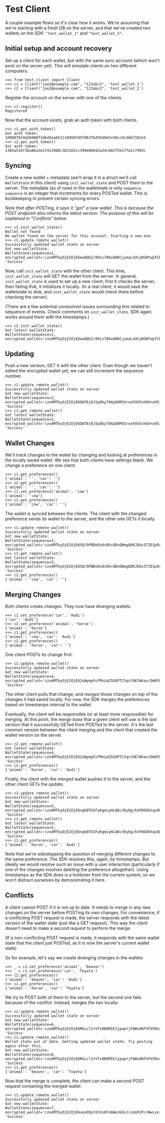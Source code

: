 # Test Client

A couple example flows so it's clear how it works. We're assuming that we're starting with a fresh DB on the server, and that we've created two wallets on the SDK: `"test_wallet_1"` and `"test_wallet_2"`.

## Initial setup and account recovery

Set up a client for each wallet, but with the same sync account (which won't exist on the server yet). This will simulate clients on two different computers.

```
>>> from test_client import Client
>>> c1 = Client("joe2@example.com", "123abc2", 'test_wallet_1')
>>> c2 = Client("joe2@example.com", "123abc2", 'test_wallet_2')
```

Register the account on the server with one of the clients.

```
>>> c1.register()
Registered
```

Now that the account exists, grab an auth token with both clients.

```
>>> c1.get_auth_token()
Got auth token:  3d98076fda58400f3dbd5ea6511184507d5f8637bd5549e5cb0cc9cdbb7102e5
>>> c2.get_auth_token()
Got auth token:  1385a51bf3ba86a3e1f412908c3b2165cc399e06692a2dc602f5e17fe2c7993c
```

## Syncing

Create a new wallet + metadata (we'll wrap it in a struct we'll call `WalletState` in this client) using `init_wallet_state` and POST them to the server. The metadata (as of now) in the walletstate is only `sequence`. `sequence` is an integer that increments for every POSTed wallet. This is bookkeeping to prevent certain syncing errors.

_Note that after POSTing, it says it "got" a new wallet. This is because the POST endpoint also returns the latest version. The purpose of this will be explained in "Conflicts" below._

```
>>> c1.init_wallet_state()
Wallet not found
No wallet found on the server for this account. Starting a new one.
>>> c1.update_remote_wallet()
Successfully updated wallet state on server
Got new walletState:
WalletState(sequence=1, encrypted_wallet='czo4MTkyOjE2OjE6ew8QGI/89sz70Oud6NljymaLSUCyNSBYwpTCBZu9gMbwXYuDKqB4YnZeYRJdHhXz+9NQ9qSkRUIPHQ4m6f38R38KvXCE5raRnnozrnmDOt/eGFUl9XYMrFcYqgqYSCxb1kTcWS1cWkkOO6TtrjeBKuc+qriKZr9ggk1pnLmnKQc=')
'Success'
```

Now, call `init_wallet_state` with the other client. This time, `init_wallet_state` will GET the wallet from the server. In general, `init_wallet_state` is used to set up a new client; first it checks the server, then failing that, it initializes it locally. (In a real client, it would save the walletstate to disk, and `init_wallet_state` would check there before checking the server).

(There are a few potential unresolved issues surrounding this related to sequence of events. Check comments on `init_wallet_state`. SDK again works around them with the timestamps.)

```
>>> c2.init_wallet_state()
Got latest walletState:
WalletState(sequence=1, encrypted_wallet='czo4MTkyOjE2OjE6ew8QGI/89sz70Oud6NljymaLSUCyNSBYwpTCBZu9gMbwXYuDKqB4YnZeYRJdHhXz+9NQ9qSkRUIPHQ4m6f38R38KvXCE5raRnnozrnmDOt/eGFUl9XYMrFcYqgqYSCxb1kTcWS1cWkkOO6TtrjeBKuc+qriKZr9ggk1pnLmnKQc=')
```

## Updating

Push a new version, GET it with the other client. Even though we haven't edited the encrypted wallet yet, we can still increment the sequence number.

```
>>> c2.update_remote_wallet()
Successfully updated wallet state on server
Got new walletState:
WalletState(sequence=2, encrypted_wallet='czo4MTkyOjE2OjE6DAT6j6JSp0by78XpOOMtGroxFUX5vh6X+oXhIVlHVhvmVgp+09vWt7IP/IGofP4Ua7Dggr9iyxF4A3F9tSNgxKrev08eMP+8W2LAwk3jTAtZPoh5vtz/20tJFWOw+Y+s00NRNXcDeT8GjZvgTfawy+k7WKQMt6ryW6c8liORDfA=')
'Success'
>>> c1.get_remote_wallet()
Got latest walletState:
WalletState(sequence=2, encrypted_wallet='czo4MTkyOjE2OjE6DAT6j6JSp0by78XpOOMtGroxFUX5vh6X+oXhIVlHVhvmVgp+09vWt7IP/IGofP4Ua7Dggr9iyxF4A3F9tSNgxKrev08eMP+8W2LAwk3jTAtZPoh5vtz/20tJFWOw+Y+s00NRNXcDeT8GjZvgTfawy+k7WKQMt6ryW6c8liORDfA=')
'Success'
```

## Wallet Changes

We'll track changes to the wallet by changing and looking at preferences in the locally saved wallet. We see that both clients have settings blank. We change a preference on one client:


```
>>> c1.get_preferences()
{'animal': '', 'car': ''}
>>> c2.get_preferences()
{'animal': '', 'car': ''}
>>> c1.set_preference('animal', 'cow')
{'animal': 'cow'}
>>> c1.get_preferences()
{'animal': 'cow', 'car': ''}
```

The wallet is synced between the clients. The client with the changed preference sends its wallet to the server, and the other one GETs it locally.

```
>>> c1.update_remote_wallet()
Successfully updated wallet state on server
Got new walletState:
WalletState(sequence=3, encrypted_wallet='czo4MTkyOjE2OjE6SQ/9PBDeOs8sOG+QDnOBmgbOKJDUx3TJD1p9r/bIuD2R5lamKmn1UKz/fQynLJexPJj3QCJP5u5OKTZDMBhY6HF5qBV2ndnWmPLjB40KlGj7jjZJaETEMktyJjjKdLbsV8nKLpnB2KpyYZejJVppBS+DRswAFByTE6c5E+8FJ3TTPXhzTvE9L3RqvetQEUxn')
'Success'
>>> c2.get_remote_wallet()
Got latest walletState:
WalletState(sequence=3, encrypted_wallet='czo4MTkyOjE2OjE6SQ/9PBDeOs8sOG+QDnOBmgbOKJDUx3TJD1p9r/bIuD2R5lamKmn1UKz/fQynLJexPJj3QCJP5u5OKTZDMBhY6HF5qBV2ndnWmPLjB40KlGj7jjZJaETEMktyJjjKdLbsV8nKLpnB2KpyYZejJVppBS+DRswAFByTE6c5E+8FJ3TTPXhzTvE9L3RqvetQEUxn')
'Success'
>>> c2.get_preferences()
{'animal': 'cow', 'car': ''}
```

## Merging Changes

Both clients create changes. They now have diverging wallets.

```
>>> c1.set_preference('car', 'Audi')
{'car': 'Audi'}
>>> c2.set_preference('animal', 'horse')
{'animal': 'horse'}
>>> c1.get_preferences()
{'animal': 'cow', 'car': 'Audi'}
>>> c2.get_preferences()
{'animal': 'horse', 'car': ''}
```

One client POSTs its change first.

```
>>> c1.update_remote_wallet()
Successfully updated wallet state on server
Got new walletState:
WalletState(sequence=4, encrypted_wallet='czo4MTkyOjE2OjE62uWympFofMnLmZSGGPTC5qctGKlWkan/DmOFLVZHktzqY9OndxhY3VCr5QBMXOGyn/Y321zNtL6YNfA+gs3Ov6qhzcneERHJM3ByySjMPwEds4NVDctKW4HAXggZIA1xhga1XlNggrBXlu09Sqro9zEbJdrBwJQI6BeuZHpH2eaJBDI73ljTWgtqoIeLg1WA')
'Success'
```

The other client pulls that change, and _merges_ those changes on top of the changes it had saved locally. For now, the SDK merges the preferences based on timestamps internal to the wallet.

Eventually, the client will be responsible (or at least more responsible) for merging. At this point, the _merge base_ that a given client will use is the last version that it successfully GETed from POSTed to the server. It's the last common version between the client merging and the client that created the wallet version on the server.

```
>>> c2.get_remote_wallet()
Got latest walletState:
WalletState(sequence=4, encrypted_wallet='czo4MTkyOjE2OjE62uWympFofMnLmZSGGPTC5qctGKlWkan/DmOFLVZHktzqY9OndxhY3VCr5QBMXOGyn/Y321zNtL6YNfA+gs3Ov6qhzcneERHJM3ByySjMPwEds4NVDctKW4HAXggZIA1xhga1XlNggrBXlu09Sqro9zEbJdrBwJQI6BeuZHpH2eaJBDI73ljTWgtqoIeLg1WA')
'Success'
>>> c2.get_preferences()
{'animal': 'horse', 'car': 'Audi'}
```

Finally, the client with the merged wallet pushes it to the server, and the other client GETs the update.

```
>>> c2.update_remote_wallet()
Successfully updated wallet state on server
Got new walletState:
WalletState(sequence=5, encrypted_wallet='czo4MTkyOjE2OjE6ngb8TU1FyKgmzyHLQ8c30yOg/kVFNSDbtquXHKs16vEIQta3zrJLnGiY0WoiXx8Ul4uvYLK1riNaoo+OfZYtJjtpYLWf1oGdn0PDq0ZCHhK6GcX2Zbz/YQEdPcOvDeENjxZ4Pq2qoZYSDcPvwOgbvO2FSOK27OhCWHCA/9LbzAu6Suq6RS3i2p2TpmUHtz2H')
'Success'
>>> c1.get_remote_wallet()
Got latest walletState:
WalletState(sequence=5, encrypted_wallet='czo4MTkyOjE2OjE6ngb8TU1FyKgmzyHLQ8c30yOg/kVFNSDbtquXHKs16vEIQta3zrJLnGiY0WoiXx8Ul4uvYLK1riNaoo+OfZYtJjtpYLWf1oGdn0PDq0ZCHhK6GcX2Zbz/YQEdPcOvDeENjxZ4Pq2qoZYSDcPvwOgbvO2FSOK27OhCWHCA/9LbzAu6Suq6RS3i2p2TpmUHtz2H')
'Success'
>>> c1.get_preferences()
{'animal': 'horse', 'car': 'Audi'}
```

Note that we're sidestepping the question of merging different changes to the same preference. The SDK resolves this, again, by timestamps. But ideally we would resolve such an issue with a user interaction (particularly if one of the changes involves _deleting_ the preference altogether). Using timestamps as the SDK does is a holdover from the current system, so we won't distract ourselves by demonstrating it here.

## Conflicts

A client cannot POST if it is not up to date. It needs to merge in any new changes on the server before POSTing its own changes. For convenience, if a conflicting POST request is made, the server responds with the latest version of the wallet state (just like a GET request). This way the client doesn't need to make a second request to perform the merge.

(If a non-conflicting POST request is made, it responds with the same wallet state that the client just POSTed, as it is now the server's current wallet state)

So for example, let's say we create diverging changes in the wallets:

```
>>> _ = c2.set_preference('animal', 'beaver')
>>> _ = c1.set_preference('car', 'Toyota')
>>> c2.get_preferences()
{'animal': 'beaver', 'car': 'Audi'}
>>> c1.get_preferences()
{'animal': 'horse', 'car': 'Toyota'}
```

We try to POST both of them to the server, but the second one fails because of the conflict. Instead, merges the two locally:

```
>>> c2.update_remote_wallet()
Successfully updated wallet state on server
Got new walletState:
WalletState(sequence=6, encrypted_wallet='czo4MTkyOjE2OjE6MnLcl2+VTv8B9MIKJjpwptjF8Ws6NfhFkFBnsTDy8arv7akMSV/jojkvz2bJzOjX+iAKiY0+FKgD2akONsUnQqF95pnbr+TPnpbFxS4TLFUWxbpJMm7+r3FZiOauMZ6ewBfBq3vzI2UA2o3RrSxzucKZ6ZcgZqJsKCnk+rCj/ADmrUJb01kwB6WDATcMlG5A')
'Success'
>>> c1.update_remote_wallet()
Wallet state out of date. Getting updated wallet state. Try posting again after this.
Got new walletState:
WalletState(sequence=6, encrypted_wallet='czo4MTkyOjE2OjE6MnLcl2+VTv8B9MIKJjpwptjF8Ws6NfhFkFBnsTDy8arv7akMSV/jojkvz2bJzOjX+iAKiY0+FKgD2akONsUnQqF95pnbr+TPnpbFxS4TLFUWxbpJMm7+r3FZiOauMZ6ewBfBq3vzI2UA2o3RrSxzucKZ6ZcgZqJsKCnk+rCj/ADmrUJb01kwB6WDATcMlG5A')
'Success'
>>> c1.get_preferences()
{'animal': 'beaver', 'car': 'Toyota'}
```

Now that the merge is complete, the client can make a second POST request containing the merged wallet.

```
>>> c1.update_remote_wallet()
Successfully updated wallet state on server
Got new walletState:
WalletState(sequence=7, encrypted_wallet='czo4MTkyOjE2OjE6uexO9yl0JVsKFo6WeJGOsJ/sm1RJPc+NwLxniaE744lVEihK2HyNxDVbcAFEMxn/vKXgFKtzLV/D7eAzeGrSIyQR5v3YeZrTWPcRzK79rJgHzjcZpjKpytcDMZp2lB5cRHkNg7u8qAa2DnbebMXU0CKblTL++IIteU+CzyuTdW1Uoj4cEOsy6G8HwrZc5drf')
'Success'
```

